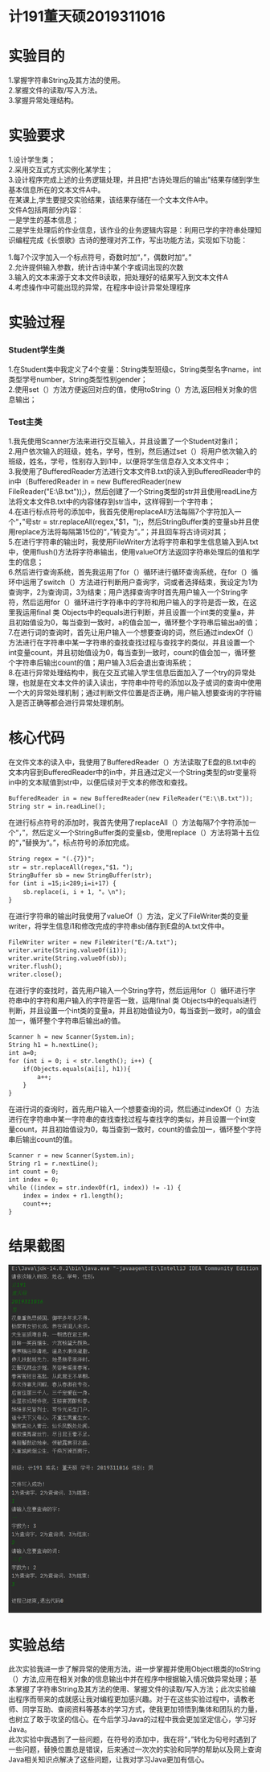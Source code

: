 # 计191董天硕2019311016
# 实验目的
1.掌握字符串String及其方法的使用。  
2.掌握文件的读取/写入方法。  
3.掌握异常处理结构。  
# 实验要求
1.设计学生类；  
2.采用交互式方式实例化某学生；  
3.设计程序完成上述的业务逻辑处理，并且把“古诗处理后的输出”结果存储到学生基本信息所在的文本文件A中。  
  在某课上,学生要提交实验结果，该结果存储在一个文本文件A中。  
    文件A包括两部分内容：  
    一是学生的基本信息；  
    二是学生处理后的作业信息，该作业的业务逻辑内容是：利用已学的字符串处理知识编程完成《长恨歌》古诗的整理对齐工作，写出功能方法，实现如下功能：  

  1.每7个汉字加入一个标点符号，奇数时加“，”，偶数时加“。”  
  2.允许提供输入参数，统计古诗中某个字或词出现的次数  
  3.输入的文本来源于文本文件B读取，把处理好的结果写入到文本文件A  
  4.考虑操作中可能出现的异常，在程序中设计异常处理程序  
# 实验过程
### Student学生类
1.在Student类中我定义了4个变量：String类型班级c，String类型名字name，int类型学号number，String类型性别gender；  
2.使用set（）方法方便返回对应的值，使用toString（）方法,返回相关对象的信息输出；  
### Test主类
1.我先使用Scanner方法来进行交互输入，并且设置了一个Student对象i1；  
2.用户依次输入的班级，姓名，学号，性别，然后通过set（）将用户依次输入的班级，姓名，学号，性别存入到i1中，以便将学生信息存入文本文件中；  
3.我使用了BufferedReader方法进行文本文件B.txt的读入到BufferedReader中的in中（BufferedReader in = new BufferedReader(new FileReader("E:\\B.txt"));），然后创建了一个String类型的str并且使用readLine方法将文本文件B.txt中的内容储存到str当中，这样得到一个字符串；  
4.在进行标点符号的添加中，我首先使用replaceAll方法每隔7个字符加入一个“，”号str = str.replaceAll(regex,"$1，");，然后StringBuffer类的变量sb并且使用replace方法将每隔第15位的“，”转变为“。”；并且回车将古诗词对其；  
5.在进行字符串的输出时，我使用FileWriter方法将字符串和学生信息输入到A.txt中，使用flush()方法将字符串输出，使用valueOf方法返回字符串处理后的值和学生的信息；  
6.然后进行查询系统，首先我运用了for（）循环进行循环查询系统，在for（）循环中运用了switch（）方法进行判断用户查询字，词或者选择结束，我设定为1为查询字，2为查询词，3为结束；用户选择查询字时首先用户输入一个String字符，然后运用for（）循环进行字符串中的字符和用户输入的字符是否一致，在这里我运用final 类 Objects中的equals进行判断，并且设置一个int类的变量a，并且初始值设为0，每当查到一致时，a的值会加一，循环整个字符串后输出a的值；  
7.在进行词的查询时，首先让用户输入一个想要查询的词，然后通过indexOf（）方法进行在字符串中某一字符串的查找查找过程与查找字的类似，并且设置一个int变量count，并且初始值设为0，每当查到一致时，count的值会加一，循环整个字符串后输出count的值；用户输入3后会退出查询系统；    
8.在进行异常处理结构中，我在交互式输入学生信息后面加入了一个try的异常处理，也就是在文本文件的读入读出，字符串中符号的添加以及子或词的查询中使用一个大的异常处理机制；通过判断文件位置是否正确，用户输入想要查询的字符输入是否正确等都会进行异常处理机制。  
# 核心代码
在文件文本的读入中，我使用了BufferedReader（）方法读取了E盘的B.txt中的文本内容到BufferedReader中的in中，并且通过定义一个String类型的str变量将in中的文本赋值到str中，以便后续对于文本的修改和查找。  
```
BufferedReader in = new BufferedReader(new FileReader("E:\\B.txt"));
String str = in.readLine();
```
在进行标点符号的添加时，我首先使用了replaceAll（）方法每隔7个字符添加一个“，”，然后定义一个StringBuffer类的变量sb，使用replace（）方法将第十五位的“，”替换为“。”，标点符号的添加完成。  
```
String regex = "(.{7})";
str = str.replaceAll(regex,"$1，");
StringBuffer sb = new StringBuffer(str);
for (int i =15;i<289;i=i+17) {
    sb.replace(i, i + 1, "。\n");
}
```
在进行字符串的输出时我使用了valueOf（）方法，定义了FileWriter类的变量writer，将学生信息i1和修改完成的字符串sb储存到E盘的A.txt文件中。  
```
FileWriter writer = new FileWriter("E:/A.txt");
writer.write(String.valueOf(i1));
writer.write(String.valueOf(sb));
writer.flush();
writer.close();
```
在进行字的查找时，首先用户输入一个String字符，然后运用for（）循环进行字符串中的字符和用户输入的字符是否一致，运用final 类 Objects中的equals进行判断，并且设置一个int类的变量a，并且初始值设为0，每当查到一致时，a的值会加一，循环整个字符串后输出a的值。  
```
Scanner h = new Scanner(System.in);
String h1 = h.nextLine();
int a=0;
for (int i = 0; i < str.length(); i++) {
    if(Objects.equals(ai[i], h1)){
        a++;
    }
}
```
在进行词的查询时，首先用户输入一个想要查询的词，然后通过indexOf（）方法进行在字符串中某一字符串的查找查找过程与查找字的类似，并且设置一个int变量count，并且初始值设为0，每当查到一致时，count的值会加一，循环整个字符串后输出count的值。  
```
Scanner r = new Scanner(System.in);
String r1 = r.nextLine();
int count = 0;
int index = 0;
while ((index = str.indexOf(r1, index)) != -1) {
    index = index + r1.length();
    count++;
}
```
# 结果截图
![实验结果截图](https://github.com/dongtianshuo/dongtianshuo5/blob/main/FK4NX2YL%24VZSMZFUQ%7BESSD9.png)
# 实验总结
此次实验我进一步了解异常的使用方法，进一步掌握并使用Object根类的toString（）方法,应用在相关对象的信息输出中并在程序中根据输入情况做异常处理；基本掌握了字符串String及其方法的使用、掌握文件的读取/写入方法；此次实验编出程序而带来的成就感让我对编程更加感兴趣。对于在这些实验过程中，请教老师、同学互助、查阅资料等基本的学习方式，使我更加领悟到集体和团队的力量，也树立了敢于攻坚的信心。在今后学习Java的过程中我会更加坚定信心，学习好Java。  
此次实验中我遇到了一些问题，在符号的添加中，我在将“，”转化为句号时遇到了一些问题，替换位置总是错误，后来通过一次次的实验和同学的帮助以及网上查询Java相关知识点解决了这些问题，让我对学习Java更加有信心。  
